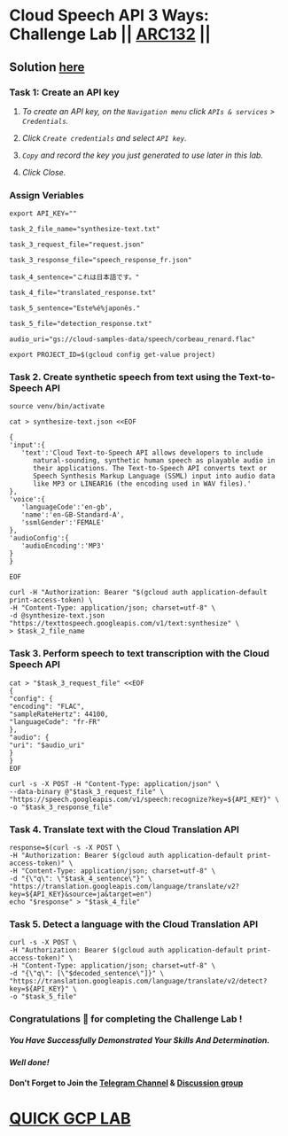 # Cloud Speech API 3 Ways: Challenge Lab || [ARC132](https://www.cloudskillsboost.google/focuses/67215?parent=catalog) ||

## Solution [here]()

### Task 1: Create an API key
 
1. *To create an API key, on the `Navigation menu` click `APIs & services` > `Credentials`.*

2. *Click `Create credentials` and select `API key`.*

3. *`Copy` and record the key you just generated to use later in this lab.*

4. *Click Close.*

### Assign Veriables

```
export API_KEY=""
 ```
 ```
task_2_file_name="synthesize-text.txt"
 
task_3_request_file="request.json"
 
task_3_response_file="speech_response_fr.json"
 
task_4_sentence="これは日本語です。"
 
task_4_file="translated_response.txt"
 
task_5_sentence="Este%é%japonês."
 
task_5_file="detection_response.txt"

audio_uri="gs://cloud-samples-data/speech/corbeau_renard.flac"
 ```
 
 ```
export PROJECT_ID=$(gcloud config get-value project)
 ```

### Task 2. Create synthetic speech from text using the Text-to-Speech API


 ```
source venv/bin/activate
 ```
 ```
cat > synthesize-text.json <<EOF
 
{
'input':{
    'text':'Cloud Text-to-Speech API allows developers to include
       natural-sounding, synthetic human speech as playable audio in
       their applications. The Text-to-Speech API converts text or
       Speech Synthesis Markup Language (SSML) input into audio data
       like MP3 or LINEAR16 (the encoding used in WAV files).'
},
'voice':{
    'languageCode':'en-gb',
    'name':'en-GB-Standard-A',
    'ssmlGender':'FEMALE'
},
'audioConfig':{
    'audioEncoding':'MP3'
}
}
 
EOF
 ```
 ```
curl -H "Authorization: Bearer "$(gcloud auth application-default print-access-token) \
-H "Content-Type: application/json; charset=utf-8" \
-d @synthesize-text.json "https://texttospeech.googleapis.com/v1/text:synthesize" \
> $task_2_file_name
 ```
 
 ### Task 3. Perform speech to text transcription with the Cloud Speech API

```
cat > "$task_3_request_file" <<EOF
{
"config": {
"encoding": "FLAC",
"sampleRateHertz": 44100,
"languageCode": "fr-FR"
},
"audio": {
"uri": "$audio_uri"
}
}
EOF
 ```

```
curl -s -X POST -H "Content-Type: application/json" \
--data-binary @"$task_3_request_file" \
"https://speech.googleapis.com/v1/speech:recognize?key=${API_KEY}" \
-o "$task_3_response_file"
 ```
 ### Task 4. Translate text with the Cloud Translation API

 ```
response=$(curl -s -X POST \
-H "Authorization: Bearer $(gcloud auth application-default print-access-token)" \
-H "Content-Type: application/json; charset=utf-8" \
-d "{\"q\": \"$task_4_sentence\"}" \
"https://translation.googleapis.com/language/translate/v2?key=${API_KEY}&source=ja&target=en")
echo "$response" > "$task_4_file"
 ```
 ### Task 5. Detect a language with the Cloud Translation API

```
curl -s -X POST \
-H "Authorization: Bearer $(gcloud auth application-default print-access-token)" \
-H "Content-Type: application/json; charset=utf-8" \
-d "{\"q\": [\"$decoded_sentence\"]}" \
"https://translation.googleapis.com/language/translate/v2/detect?key=${API_KEY}" \
-o "$task_5_file"
```

### Congratulations 🎉 for completing the Challenge Lab !

##### *You Have Successfully Demonstrated Your Skills And Determination.*

#### *Well done!*

#### Don't Forget to Join the [Telegram Channel](https://t.me/QuickGcpLab) & [Discussion group](https://t.me/QuickGcpLabChats)

# [QUICK GCP LAB](https://www.youtube.com/@quickgcplab)
